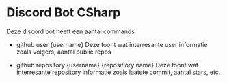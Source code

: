 # Discord Bot CSharp


Deze discord bot heeft een aantal commands

- github user {username}
Deze toont wat interresante user informatie zoals volgers, aantal public repos

- github repository {username} {repositiory name}
Deze toont wat interresante repository informatie zoals laatste commit, aantal stars, etc.
